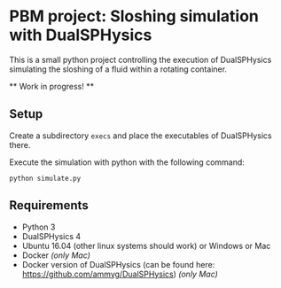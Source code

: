 # PBM project: Sloshing simulation with DualSPHysics

This is a small python project controlling the execution of
DualSPHysics simulating the sloshing of a fluid within a
rotating container.

** Work in progress! **

## Setup

Create a subdirectory `execs` and place the executables of DualSPHysics there.

Execute the simulation with python with the following command:

```
python simulate.py
```

## Requirements

* Python 3
* DualSPHysics 4
* Ubuntu 16.04 (other linux systems should work) or Windows or Mac
* Docker *(only Mac)*
* Docker version of DualSPHysics (can be found here: https://github.com/ammyg/DualSPHysics) *(only Mac)*
